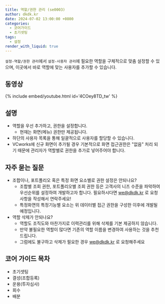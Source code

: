 ```yaml
---
title: 역할/권한 관리 (se0003)
author: dkdk.kr
date: 2024-07-02 13:00:00 +0800
categories:
  - 코어가이드
  - 초기셋팅
tags:
  - 설정
render_with_liquid: true
---
```

`설정-역할/권한 관리`에서 `설정-사용자 관리`에 필요한 역할을 구체적으로 맞춤 설정할 수 있으며, 이곳에서 바로 역할에 맞는 사용자를 추가할 수 있습니다.

## 동영상

{% include embed/youtube.html id='4COey8TD_tw' %}

## 설명

- 역할을 우선 추가하고, 권한을 설정합니다. 
	- 현재는 화면(메뉴) 권한만 제공됩니다.
- 하단의 사용자 목록을 통해 일괄적으로 사용자를 할당할 수 있습니다.
- VCworks에 신규 화면이 추가될 경우 기본적으로 화면 접근권한은 "없음" 처리 되기 때문에 관리자가 역할별로 권한을 추가로 넣어주어야 합니다.
## 자주 묻는 질문

- 조합이나, 포트폴리오 혹은 특정 화면 요소별로 권한 설정은 안되나요?
	-  조합별 조회 권한, 포트폴리오별 조회 권한 등은 고객사의 니즈 수준을 파악하여 우선순위를 설정하여 개발하고자 합니다. 필요하시다면 we@dkdk.kr 로 요청사항을 작성해서 연락주세요!
	- 특정화면의 특정기능별 요소는 위 데이터별 접근 권한을 구성한 이후에 개발될 예정입니다.
- 역할 삭제가 안되나요?
	- 역할도 조직도와 마찬가지로 이력관리를 위해 삭제를 기본 제공하지 않습니다.
	- 만약 불필요한 역할이 많다면 기존의 역할 이름을 변경하여 사용하는 것을 추천 드립니다.
	- 그럼에도 불구하고 삭제가 필요한 경우 we@dkdk.kr 로 요청해주세요

## 코어 가이드 목차

- 초기셋팅
- 결성(조합등록)
- 운용(투자심사)
- 회수
- 배분
